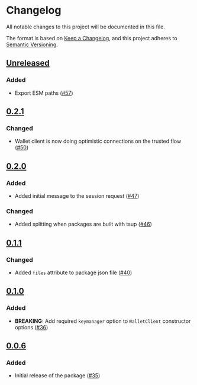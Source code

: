 # Changelog

All notable changes to this project will be documented in this file.

The format is based on [Keep a Changelog](https://keepachangelog.com/en/1.0.0/),
and this project adheres to [Semantic Versioning](https://semver.org/spec/v2.0.0.html).

## [Unreleased]

### Added

- Export ESM paths ([#57](https://github.com/MetaMask/mobile-wallet-protocol/pull/57))

## [0.2.1]

### Changed

- Wallet client is now doing optimistic connections on the trusted flow ([#50](https://github.com/MetaMask/mobile-wallet-protocol/pull/50))

## [0.2.0]

### Added

- Added initial message to the session request ([#47](https://github.com/MetaMask/mobile-wallet-protocol/pull/47))

### Changed

- Added splitting when packages are built with tsup ([#46](https://github.com/MetaMask/mobile-wallet-protocol/pull/46))

## [0.1.1]

### Changed

- Added `files` attribute to package json file ([#40](https://github.com/MetaMask/mobile-wallet-protocol/pull/40))

## [0.1.0]

### Added

- **BREAKING:** Add required `keymanager` option to `WalletClient` constructor options ([#36](https://github.com/MetaMask/mobile-wallet-protocol/pull/36))

## [0.0.6]

### Added

- Initial release of the package ([#35](https://github.com/MetaMask/mobile-wallet-protocol/pull/35))

[Unreleased]: https://github.com/MetaMask/mobile-wallet-protocol/compare/@metamask/mobile-wallet-protocol-wallet-client@0.2.1...HEAD
[0.2.1]: https://github.com/MetaMask/mobile-wallet-protocol/compare/@metamask/mobile-wallet-protocol-wallet-client@0.2.0...@metamask/mobile-wallet-protocol-wallet-client@0.2.1
[0.2.0]: https://github.com/MetaMask/mobile-wallet-protocol/compare/@metamask/mobile-wallet-protocol-wallet-client@0.1.1...@metamask/mobile-wallet-protocol-wallet-client@0.2.0
[0.1.1]: https://github.com/MetaMask/mobile-wallet-protocol/compare/@metamask/mobile-wallet-protocol-wallet-client@0.1.0...@metamask/mobile-wallet-protocol-wallet-client@0.1.1
[0.1.0]: https://github.com/MetaMask/mobile-wallet-protocol/compare/@metamask/mobile-wallet-protocol-wallet-client@0.0.6...@metamask/mobile-wallet-protocol-wallet-client@0.1.0
[0.0.6]: https://github.com/MetaMask/mobile-wallet-protocol/releases/tag/@metamask/mobile-wallet-protocol-wallet-client@0.0.6
